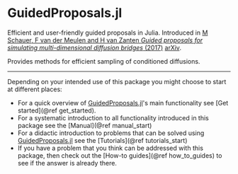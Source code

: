 # GuidedProposals.jl
Efficient and user-friendly guided proposals in Julia. Introduced in [M Schauer, F van der Meulen and H van Zanten *Guided proposals for simulating
multi-dimensional diffusion bridges* (2017)](https://projecteuclid.org/euclid.bj/1494316837) [arXiv](https://arxiv.org/pdf/1311.3606.pdf).

Provides methods for efficient sampling of conditioned diffusions.

------------------------

Depending on your intended use of this package you might choose to start at different places:

- For a quick overview of [GuidedProposals.jl](https://juliadiffusionbayes.github.io/GuidedProposals.jl/dev/)'s main functionality see [Get started](@ref get_started).
- For a systematic introduction to all functionality introduced in this package see the [Manual](@ref manual_start)
- For a didactic introduction to problems that can be solved using [GuidedProposals.jl](https://juliadiffusionbayes.github.io/GuidedProposals.jl/dev/) see the [Tutorials](@ref tutorials_start)
- If you have a problem that you think can be addressed with this package, then check out the [How-to guides](@ref how_to_guides) to see if the answer is already there.
